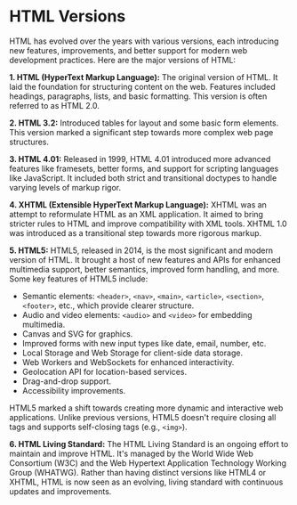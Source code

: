 # HTML Versions

HTML has evolved over the years with various versions, each introducing new features, improvements, and better support for modern web development practices. Here are the major versions of HTML:

**1. HTML (HyperText Markup Language):** The original version of HTML. It laid the foundation for structuring content on the web. Features included headings, paragraphs, lists, and basic formatting. This version is often referred to as HTML 2.0.

**2. HTML 3.2:** Introduced tables for layout and some basic form elements. This version marked a significant step towards more complex web page structures.

**3. HTML 4.01:** Released in 1999, HTML 4.01 introduced more advanced features like framesets, better forms, and support for scripting languages like JavaScript. It included both strict and transitional doctypes to handle varying levels of markup rigor.

**4. XHTML (Extensible HyperText Markup Language):** XHTML was an attempt to reformulate HTML as an XML application. It aimed to bring stricter rules to HTML and improve compatibility with XML tools. XHTML 1.0 was introduced as a transitional step towards more rigorous markup.

**5. HTML5:** HTML5, released in 2014, is the most significant and modern version of HTML. It brought a host of new features and APIs for enhanced multimedia support, better semantics, improved form handling, and more. Some key features of HTML5 include:

   - Semantic elements: `<header>`, `<nav>`, `<main>`, `<article>`, `<section>`, `<footer>`, etc., which provide clearer structure.
   - Audio and video elements: `<audio>` and `<video>` for embedding multimedia.
   - Canvas and SVG for graphics.
   - Improved forms with new input types like date, email, number, etc.
   - Local Storage and Web Storage for client-side data storage.
   - Web Workers and WebSockets for enhanced interactivity.
   - Geolocation API for location-based services.
   - Drag-and-drop support.
   - Accessibility improvements.

HTML5 marked a shift towards creating more dynamic and interactive web applications. Unlike previous versions, HTML5 doesn't require closing all tags and supports self-closing tags (e.g., `<img>`).

**6. HTML Living Standard:** The HTML Living Standard is an ongoing effort to maintain and improve HTML. It's managed by the World Wide Web Consortium (W3C) and the Web Hypertext Application Technology Working Group (WHATWG). Rather than having distinct versions like HTML4 or XHTML, HTML is now seen as an evolving, living standard with continuous updates and improvements.
